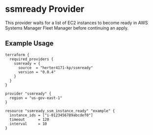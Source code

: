 # ssmready Provider

This provider waits for a list of EC2 instances to become ready in AWS Systems Manager Fleet Manager before continuing an apply.

## Example Usage

```hcl
terraform {
  required_providers {
    ssmready = {
      source  = "herter4171-kp/ssmready"
      version = "0.0.4"
    }
  }
}

provider "ssmready" {
  region = "us-gov-east-1"
}

resource "ssmready_ssm_instance_ready" "example" {
  instance_ids = ["i-0123456789abcdef0"]
  timeout      = 120
  interval     = 10
}
```